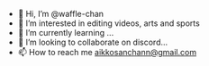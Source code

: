 - 👋 Hi, I’m @waffle-chan
- 👀 I’m interested in editing videos, arts and sports
- 🌱 I’m currently learning ...
- 💞️ I’m looking to collaborate on discord...
- 📫 How to reach me aikkosanchann@gmail.com 

<!---
waffle-chan/waffle-chan is a ✨ special ✨ repository because its `README.md` (this file) appears on your GitHub profile.
You can click the Preview link to take a look at your changes.
--->

